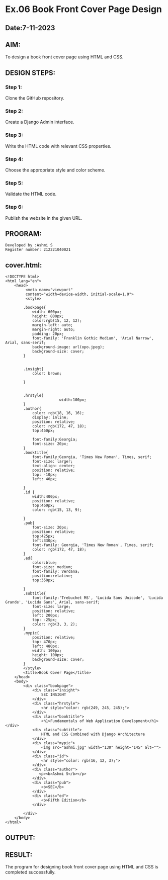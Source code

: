 # Ex.06 Book Front Cover Page Design


## Date:7-11-2023

## AIM:
To design a book front cover page using HTML and CSS.

## DESIGN STEPS:

### Step 1:
Clone the GitHub repository.

### Step 2:
Create a Django Admin interface.

### Step 3:
Write the HTML code with relevant CSS properties.

### Step 4:
Choose the appropriate style and color scheme.

### Step 5:
Validate the HTML code.

### Step 6:
Publish the website in the given URL.

## PROGRAM:
```
Developed by :Ashmi S
Register number: 212221040021
```
## cover.html:
```
<!DOCTYPE html>
<html lang="en">
    <head>
         <meta name="viewport" 
         content="width=device-width, initial-scale=1.0">
         <style>

        .bookpage{
            width: 600px;
            height: 800px;
            color:rgb(15, 12, 12);
            margin-left: auto;
            margin-right: auto;
            padding: 20px;
            font-family: 'Franklin Gothic Medium', 'Arial Narrow', Arial, sans-serif;
            background-image: url(opo.jpeg);
            background-size: cover;
        }
            

        .insight{
            color: brown;

        }

        
        .hrstyle{
                        width:100px;
        }
        .author{
            color: rgb(18, 16, 16);
            display: inline;
            position: relative;
            color: rgb(172, 47, 18);
            top:460px;
            
            font-family:Georgia;
            font-size: 20px;
        }
        .booktitle{
            font-family:Georgia, 'Times New Roman', Times, serif;
            font-size: larger;
            text-align: center;
            position: relative;
            top: -10px;
            left: 40px;
        
        }
        .id {
            width:400px;
            position: relative;
            top:460px;
            color: rgb(15, 13, 9);
            
        }
        .pub{
            font-size: 20px;
            position: relative;
            top:425px;
            left:330px;
            font-family: Georgia, 'Times New Roman', Times, serif;
            color: rgb(172, 47, 18);
        }
        .ed{
            color:blue;
            font-size: medium;
            font-family: Verdana;
            position:relative;
            top:350px;

        }
        .subtitle{
            font-family:'Trebuchet MS', 'Lucida Sans Unicode', 'Lucida Grande', 'Lucida Sans', Arial, sans-serif;
            font-size: large;
            position: relative;
            left: 200px;
            top: -25px;
            color: rgb(3, 3, 2);
        }
        .mypic{
            position: relative;
            top: 470px;
            left: 480px;
            width: 100px;
            height: 100px;
            background-size: cover;
        }
        </style>
        <title>Book Cover Page</title>
    </head>
    <body>
        <div class="bookpage">
            <div class="insight">
                SEC INSIGHT
            </div>
            <div class="hrstyle">
                <hr style="color: rgb(249, 245, 245);">
            </div>
            <div class="booktitle">
                <h1>Fundamentals of Web Application Development</h1></div>
            <div class="subtitle">
                HTML and CSS Combined with Django Architecture
            </div>
            <div class="mypic">
                <img src="ashmi.jpg" width="130" height="145" alt="">
            </div>
            <div class="id">
                <hr style="color: rgb(16, 12, 3);">
            </div>
            <div class="author">
               <p><b>Ashmi S</b></p>
            </div>
            <div class="pub">
                <b>SEC</b>
            </div>
            <div class="ed">
                <b>Fifth Edition</b>
            </div>
            
        </div>
    </body>
</html>
```

## OUTPUT:


## RESULT:
The program for designing book front cover page using HTML and CSS is completed successfully.
